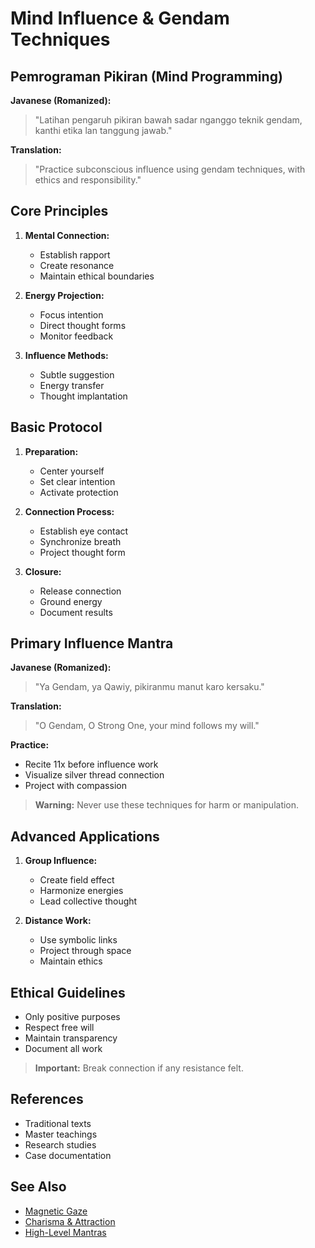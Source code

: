 # Mind Influence & Gendam Techniques

## Pemrograman Pikiran (Mind Programming)
**Javanese (Romanized):**
> "Latihan pengaruh pikiran bawah sadar nganggo teknik gendam,
> kanthi etika lan tanggung jawab."

**Translation:**
> "Practice subconscious influence using gendam techniques,
> with ethics and responsibility."

## Core Principles
1. **Mental Connection:**
   - Establish rapport
   - Create resonance
   - Maintain ethical boundaries

2. **Energy Projection:**
   - Focus intention
   - Direct thought forms
   - Monitor feedback

3. **Influence Methods:**
   - Subtle suggestion
   - Energy transfer
   - Thought implantation

## Basic Protocol
1. **Preparation:**
   - Center yourself
   - Set clear intention
   - Activate protection

2. **Connection Process:**
   - Establish eye contact
   - Synchronize breath
   - Project thought form

3. **Closure:**
   - Release connection
   - Ground energy
   - Document results

## Primary Influence Mantra
**Javanese (Romanized):**
> "Ya Gendam, ya Qawiy, pikiranmu manut karo kersaku."

**Translation:**
> "O Gendam, O Strong One, your mind follows my will."

**Practice:**
- Recite 11x before influence work
- Visualize silver thread connection
- Project with compassion

> **Warning:**
> Never use these techniques for harm or manipulation.

## Advanced Applications
1. **Group Influence:**
   - Create field effect
   - Harmonize energies
   - Lead collective thought

2. **Distance Work:**
   - Use symbolic links
   - Project through space
   - Maintain ethics

## Ethical Guidelines
- Only positive purposes
- Respect free will
- Maintain transparency
- Document all work

> **Important:**
> Break connection if any resistance felt.

## References
- Traditional texts
- Master teachings
- Research studies
- Case documentation

## See Also
- [Magnetic Gaze](../04_practices/magnetic_gaze.md)
- [Charisma & Attraction](charisma_attraction.md)
- [High-Level Mantras](../05_mantras/high-level-mantras.md)
